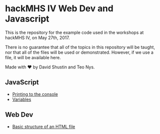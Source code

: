 # hackMHS IV Web Dev and Javascript

This is the repository for the example code used in the workshops at hackMHS IV, on May 27th, 2017.

There is no guarantee that all of the topics in this repository will be taught, nor that all of the files will be used or demonstrated.  However, if we use a file, it will be available here.

Made with :heart: by David Shustin and Teo Nys.

## JavaScript
* [Printing to the console](js/printing.js)
* [Variables](js/variables.js)

## Web Dev
* [Basic structure of an HTML file](html-css/template.html)
